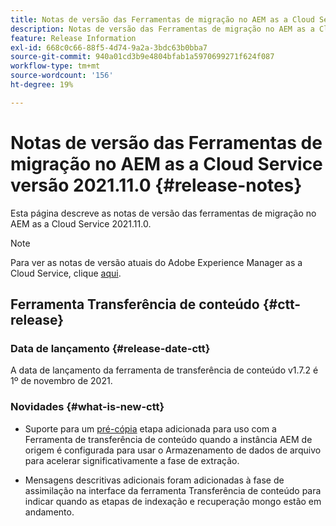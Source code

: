 ```yaml
---
title: Notas de versão das Ferramentas de migração no AEM as a Cloud Service versão 2021.11.0
description: Notas de versão das Ferramentas de migração no AEM as a Cloud Service versão 2021.11.0
feature: Release Information
exl-id: 668c0c66-88f5-4d74-9a2a-3bdc63b0bba7
source-git-commit: 940a01cd3b9e4804bfab1a5970699271f624f087
workflow-type: tm+mt
source-wordcount: '156'
ht-degree: 19%

---
```


# Notas de versão das Ferramentas de migração no AEM as a Cloud Service versão 2021.11.0 {#release-notes}

Esta página descreve as notas de versão das ferramentas de migração no AEM as a Cloud Service 2021.11.0.

>[!NOTE]
>Para ver as notas de versão atuais do Adobe Experience Manager as a Cloud Service, clique [aqui](https://experienceleague.adobe.com/docs/experience-manager-cloud-service/release-notes/release-notes/release-notes-current.html?lang=pt-BR).

## Ferramenta Transferência de conteúdo {#ctt-release}

### Data de lançamento {#release-date-ctt}

A data de lançamento da ferramenta de transferência de conteúdo v1.7.2 é 1º de novembro de 2021.

### Novidades {#what-is-new-ctt}

* Suporte para um [pré-cópia](https://experienceleague.adobe.com/docs/experience-manager-cloud-service/moving/cloud-migration/content-transfer-tool/handling-large-content-repositories.html?lang=en) etapa adicionada para uso com a Ferramenta de transferência de conteúdo quando a instância AEM de origem é configurada para usar o Armazenamento de dados de arquivo para acelerar significativamente a fase de extração.

* Mensagens descritivas adicionais foram adicionadas à fase de assimilação na interface da ferramenta Transferência de conteúdo para indicar quando as etapas de indexação e recuperação mongo estão em andamento.
